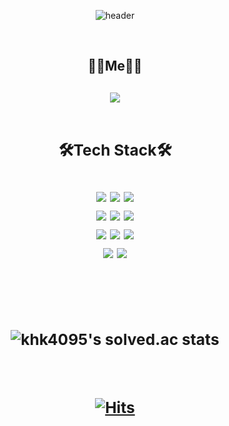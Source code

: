 <div align=center>

![header](https://capsule-render.vercel.app/api?type=Waving&color=gradient&customColorList=8&height=300&section=header&text=HyeKyoung%20Kim&fontSize=70&fontColor=FFFFFF)

<div/>

<br>
  
<h2 align="center">👩‍💻Me👩‍💻<h2/>
<div align=center>
  <img src="https://img.shields.io/badge/khkkhk4095@gmail.com-EA4335?style=flat-square&logo=gmail&logoColor=white"/>
<div/>
  
<br>
  
<h3 align="center"> 🛠️Tech Stack🛠️ <h3/>
<div align=center>
  <img src="https://img.shields.io/badge/MySQL-4479A1?style=flat-square&logo=MySQL&logoColor=white"/> <img src="https://img.shields.io/badge/postgresql-4169E1?style=flat-square&logo=postgresql&logoColor=white"/> <img src="https://img.shields.io/badge/redis-DC382D?style=flat-square&logo=redis&logoColor=white"/> 
<div/>
<div align=center>
  <img src="https://img.shields.io/badge/html5-E34F26?style=flat-square&logo=html5&logoColor=white"/> <img src="https://img.shields.io/badge/css3-1572B6?style=flat-square&logo=css3&logoColor=white"/> <img src="https://img.shields.io/badge/javascript-F7DF1E?style=flat-square&logo=javascript&logoColor=white"/>
<div/>
<div align=center>
  <img src="https://img.shields.io/badge/springboot-6DB33F?style=flat-square&logo=springboot&logoColor=white"/> <img src="https://img.shields.io/badge/react-61DAFB?style=flat-square&logo=react&logoColor=white"/> <img src="https://img.shields.io/badge/unity-000000?style=flat-square&logo=unity&logoColor=white"/> 
<div/>
<div align=center>
  <img src="https://img.shields.io/badge/git-F05032?style=flat-square&logo=git&logoColor=white"/> <img src="https://img.shields.io/badge/jira-0052CC?style=flat-square&logo=jira&logoColor=white"/> 
<div/>
  
<br><br>

![khk4095's solved.ac stats](https://github-readme-solvedac.hyp3rflow.vercel.app/api/?handle=khk4095)

<br>
  
<div align=center>

[![Hits](https://hits.seeyoufarm.com/api/count/incr/badge.svg?url=https%3A%2F%2Fgithub.com%2Fkhkkhk4095%2Fhit-counter)](https://hits.seeyoufarm.com)

<div/>

